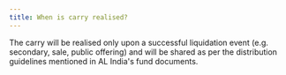 ```yaml
---
title: When is carry realised?
---
```




The carry will be realised only upon a successful liquidation event (e.g. secondary, sale, public offering) and will be shared as per the distribution guidelines mentioned in AL India's fund documents.